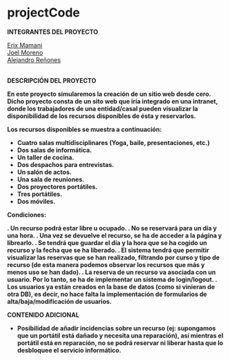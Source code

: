 # projectCode

<b>INTEGRANTES DEL PROYECTO</b><br>

<a href="https://darnaik.github.io">Erix Mamani</a><br>
<a href="#">Joel Moreno</a><br>
<a href="https://IamJikan.github.io">Alejandro Reñones</a><br><br>

<b>DESCRIPCIÓN DEL PROYECTO<b><br>
  
En este proyecto simularemos la creación de un sitio web desde cero. Dicho proyecto consta de un sito web que iría integrado en una intranet, donde los trabajadores de una entidad/casal pueden visualizar la disponibilidad de los recursos disponibles de ésta y reservarlos.

Los recursos disponibles se muestra a continuación:

- Cuatro salas multidisciplinares (Yoga, baile, presentaciones, etc.)
- Dos salas de informática.
- Un taller de cocina.
- Dos despachos para entrevistas.
- Un salón de actos.
- Una sala de reuniones.
- Dos proyectores portátiles.
- Tres portátiles.
- Dos móviles.

Condiciones:

. Un recurso podrá estar libre u ocupado.
. No se reservará para un día y una hora.
. Una vez se devuelve el recurso, se ha de acceder a la página y librearlo.
. Se tendrá que guardar el día y la hora que se ha cogido un recurso y la fecha que se ha liberado.
. El sistema tendrá que permitir visualizar las reservas que se han realizado, filtrando por curso y tipo de recurso (de esta manera       podemos observar los recursos que más y menos uso se han dado).
. La reserva de un recurso va asociada con un usuario. Por lo tanto, se ha de implementar un sistema de login/logout.
. Los usuarios ya están creados en la base de datos (como si vinieran de otra DB), es decir, no hace falta la implementación de           formularios de alta/baja/modificación de usuarios.

<b>CONTENIDO ADICIONAL</b><br>
+ Posibilidad de añadir incidencias sobre un recurso (ej: supongamos que un portátil está dañado y necesita una reparación), así mientras el portátil está en reparación, no se podrá reservar ni liberar hasta que lo desbloquee el servicio informático.


